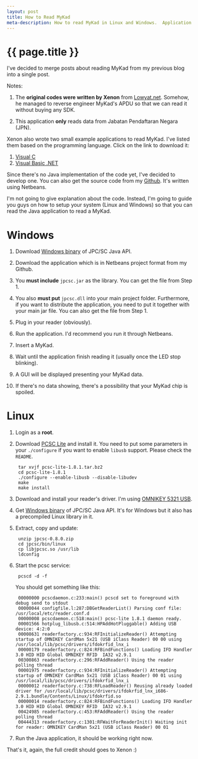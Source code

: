 ```yaml
---
layout: post
title: How to Read MyKad
meta-description: How to read MyKad in Linux and Windows.  Application samples written in Java, Visual C and Visual Basic are included.
---
```


# {{ page.title }}

I've decided to merge posts about reading MyKad from my previous blog into a single post.

Notes:

1. The **original codes were written by Xenon** from [Lowyat.net](http://forum.lowyat.net/). Somehow, he managed to reverse engineer MyKad's APDU so that we can read it without buying any SDK.

2. This application **only** reads data from Jabatan Pendaftaran Negara (JPN).

Xenon also wrote two small example applications to read MyKad. I've listed them based on the programming language. Click on the link to download it:

1. [Visual C](https://github.com/amree/mykad-c)
2. [Visual Basic .NET](https://github.com/amree/mykad-vb.net)

Since there's no Java implementation of the code yet, I've decided to develop one. You can also get the source code from my [Github](http://github.com/amree/mykad-java). It's written using Netbeans.

I'm not going to give explanation about the code. Instead, I'm going to guide you guys on how to setup your system (Linux and Windows) so that you can read the Java application to read a MyKad.

# Windows

1. Download [Windows binary](http://www.musclecard.com/middle.html) of JPC/SC Java API.

2. Download the application which is in Netbeans project format from my Github.

3. You **must include** `jpcsc.jar` as the library. You can get the file from Step 1.

4. You also **must put** `jpcsc.dll` into your main project folder. Furthermore, if you want to distribute the application, you need to put it together with your main jar file. You can also get the file from Step 1.

5. Plug in your reader (obviously).

6. Run the application. I'd recommend you run it through Netbeans.

7. Insert a MyKad.

8. Wait until the application finish reading it (usually once the LED stop blinking).

9. A GUI will be displayed presenting your MyKad data.

10. If there's no data showing, there's a possibility that your MyKad chip is spoiled.

# Linux

1. Login as a **root**.

2. Download [PCSC Lite](http://pcsclite.alioth.debian.org/) and install it. You need to put some parameters in your `./configure` if you want to enable `libusb` support. Please check the `README`.

		tar xvjf pcsc-lite-1.8.1.tar.bz2
		cd pcsc-lite-1.8.1
		./configure --enable-libusb --disable-libudev
		make
		make install


3. Download and install your reader's driver. I'm using [OMNIKEY 5321 USB](http://www.hidglobal.com/prod_detail.php?prod_id=171).

4. Get [Windows binary](http://www.musclecard.com/middle.html) of JPC/SC Java API. It's for Windows but it also has a precompiled Linux library in it.

5. Extract, copy and update:

		unzip jpcsc-0.8.0.zip
		cd jpcsc/bin/linux
		cp libjpcsc.so /usr/lib
		ldconfig

6. Start the pcsc service:

		pcscd -d -f

	You should get something like this:

		00000000 pcscdaemon.c:233:main() pcscd set to foreground with debug send to stdout
		00000044 configfile.l:287:DBGetReaderList() Parsing conf file: /usr/local/etc/reader.conf.d
		00000008 pcscdaemon.c:518:main() pcsc-lite 1.8.1 daemon ready.
		00001566 hotplug_libusb.c:514:HPAddHotPluggable() Adding USB device: 4:2:0
		00008631 readerfactory.c:934:RFInitializeReader() Attempting startup of OMNIKEY CardMan 5x21 (USB iClass Reader) 00 00 using /usr/local/lib/pcsc/drivers/ifdokrfid_lnx_i
		00000179 readerfactory.c:824:RFBindFunctions() Loading IFD Handler 3.0 HID HID Global OMNIKEY RFID  IA32 v2.9.1
		00300863 readerfactory.c:296:RFAddReader() Using the reader polling thread
		00001975 readerfactory.c:934:RFInitializeReader() Attempting startup of OMNIKEY CardMan 5x21 (USB iClass Reader) 00 01 using /usr/local/lib/pcsc/drivers/ifdokrfid_lnx_i
		00000012 readerfactory.c:738:RFLoadReader() Reusing already loaded driver for /usr/local/lib/pcsc/drivers/ifdokrfid_lnx_i686-2.9.1.bundle/Contents/Linux/ifdokrfid.so
		00000014 readerfactory.c:824:RFBindFunctions() Loading IFD Handler 3.0 HID HID Global OMNIKEY RFID  IA32 v2.9.1
		00424985 readerfactory.c:453:RFAddReader() Using the reader polling thread
		00444313 readerfactory.c:1301:RFWaitForReaderInit() Waiting init for reader: OMNIKEY CardMan 5x21 (USB iClass Reader) 00 01

7. Run the Java application, it should be working right  now.

That's it, again, the full credit should goes to Xenon :)
